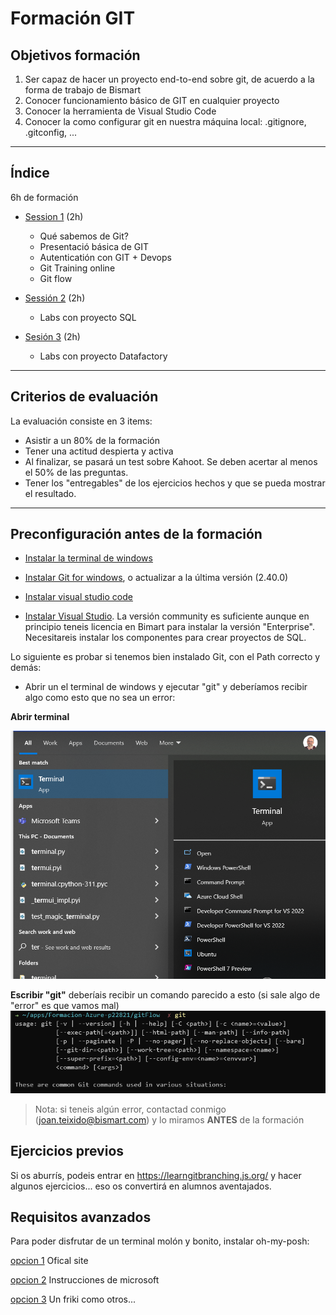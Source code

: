 # Formación GIT


## Objetivos formación

1. Ser capaz de hacer un proyecto end-to-end sobre git, de acuerdo a la forma de trabajo de Bismart
2. Conocer funcionamiento básico de GIT en cualquier proyecto
3. Conocer la herramienta de Visual Studio Code
4. Conocer la como configurar git en nuestra máquina local: .gitignore, .gitconfig, ...

---
## Índice   

6h de formación

* [Session 1](./sesion1.md) (2h)
    * Qué sabemos de Git? 
    * Presentació básica de GIT
    * Autenticatión con GIT + Devops
    * Git Training online
    * Git flow


* [Sessión 2](./sesion2.md) (2h)
    * Labs con proyecto SQL

    
* [Sesión 3](./sesion3.md) (2h)
    * Labs con proyecto Datafactory
---
## Criterios de evaluación

La evaluación consiste en 3 items:

* Asistir a un 80% de la formación
* Tener una actitud despierta y activa
* Al finalizar, se pasará un test sobre Kahoot. Se deben acertar al menos el 50% de las preguntas. 
* Tener los "entregables" de los ejercicios hechos y que se pueda mostrar el resultado. 

---
## Preconfiguración antes de la formación

* [Instalar la terminal de windows](https://www.bing.com/ck/a?!&&p=65b0d4bb03042e9cJmltdHM9MTY4MjI5NDQwMCZpZ3VpZD0xNzFkMWYxNi04MmQ4LTZjZjgtMDU2OC0wZGQ0ODNjMjZkNjYmaW5zaWQ9NTQ3OA&ptn=3&hsh=3&fclid=171d1f16-82d8-6cf8-0568-0dd483c26d66&psq=install+window+terminal&u=a1bXMtd2luZG93cy1zdG9yZTovL3BkcC8_UHJvZHVjdElkPTlOMERYMjBISzcwMSZyZWZlcnJlcj1iaW5nd2Vic2VhcmNoJm9jaWQ9YmluZ3dlYnNlYXJjaA&ntb=1)
* [Instalar Git for windows](https://git-scm.com/download/win), o actualizar a la última versión  (2.40.0)
* [Instalar visual studio code](https://code.visualstudio.com/docs/?dv=win)

* [Instalar Visual Studio](https://visualstudio.microsoft.com/downloads/). La versión community es suficiente aunque en principio teneis licencia en Bimart para instalar la versión "Enterprise". Necesitareis instalar los componentes para crear proyectos de SQL.


Lo siguiente es probar si tenemos bien instalado Git, con el Path correcto y demás:

* Abrir un el terminal de windows y ejecutar "git" y deberíamos recibir algo como esto que no sea un error:

**Abrir terminal**

![](images/20230424155351.png)

**Escribir "git"**
deberíais recibir un comando parecido a esto (si sale algo de "error" es que vamos mal)
![](images/20230424155314.png)

>Nota: si teneis algún error, contactad conmigo (joan.teixido@bismart.com) y lo miramos **ANTES** de la formación


## Ejercicios previos
Si os aburrís, podeis entrar en https://learngitbranching.js.org/ y hacer algunos ejercicios... eso os convertirá en alumnos aventajados. 


## Requisitos avanzados

Para poder disfrutar de un terminal molón y bonito, instalar oh-my-posh:

[opcion 1](https://ohmyposh.dev/) Ofical site


[opcion 2](https://learn.microsoft.com/en-us/windows/terminal/tutorials/custom-prompt-setup) Instrucciones de microsoft

[opcion 3](https://dev.to/geekheaddd/beautify-windows-terminal-using-oh-my-guide-for-newbies-3m3k#:~:text=Oh%20my%20posh%20for%20Windows%20%282022%20guide%20for,the%20following%20oh-my-posh%20font%20install.%20...%20M%C3%A1s%20elementos) Un friki como otros...

